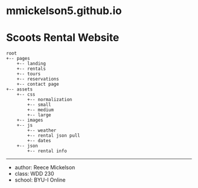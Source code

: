 # mmickelson5.github.io

# Scoots Rental Website

```
root
+-- pages
    +-- landing
    +-- rentals
    +-- tours
    +-- reservations
    +-- contact page
+-- assets
    +-- css
        +-- normalization
        +-- small
        +-- medium
        +-- large
    +-- images
    +-- js
        +-- weather
        +-- rental json pull
        +-- dates
    +-- json
        +-- rental info
```
---
* author: Reece Mickelson
* class: WDD 230
* school: BYU-I Online